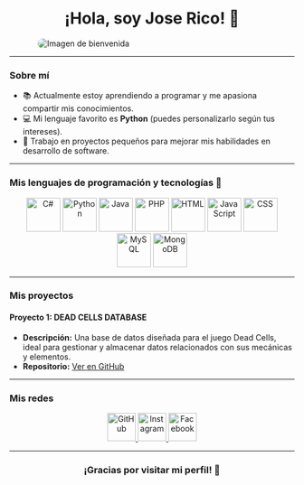 <div align="center">
  <h1>¡Hola, soy Jose Rico! 👋</h1>
</div>

<img src="https://drive.google.com/uc?export=view&id=1BNHtR0kNUSSO3wqMbOQ486qmrZ-fpkJI" 
     alt="Imagen de bienvenida" 
     style="display: block; margin: 0 auto; border-radius: 15px; max-width: 80%;">

---

### Sobre mí

- 📚 Actualmente estoy aprendiendo a programar y me apasiona compartir mis conocimientos.
- 💻 Mi lenguaje favorito es **Python** (puedes personalizarlo según tus intereses).
- 🚀 Trabajo en proyectos pequeños para mejorar mis habilidades en desarrollo de software.

---

### Mis lenguajes de programación y tecnologías 🌟

<div align="center">
  <img src="https://cdn.jsdelivr.net/gh/devicons/devicon/icons/csharp/csharp-original.svg" alt="C#" title="C#" width="60" />
  <img src="https://cdn.jsdelivr.net/gh/devicons/devicon/icons/python/python-original.svg" alt="Python" title="Python" width="60" />
  <img src="https://cdn.jsdelivr.net/gh/devicons/devicon/icons/java/java-original.svg" alt="Java" title="Java" width="60" />
  <img src="https://cdn.jsdelivr.net/gh/devicons/devicon/icons/php/php-original.svg" alt="PHP" title="PHP" width="60" />
  <img src="https://cdn.jsdelivr.net/gh/devicons/devicon/icons/html5/html5-original.svg" alt="HTML" title="HTML" width="60" />
  <img src="https://cdn.jsdelivr.net/gh/devicons/devicon/icons/javascript/javascript-original.svg" alt="JavaScript" title="JavaScript" width="60" />
  <img src="https://cdn.jsdelivr.net/gh/devicons/devicon/icons/css3/css3-original.svg" alt="CSS" title="CSS" width="60" />
  <img src="https://cdn.jsdelivr.net/gh/devicons/devicon/icons/mysql/mysql-original.svg" alt="MySQL" title="MySQL" width="60" />
  <img src="https://cdn.jsdelivr.net/gh/devicons/devicon/icons/mongodb/mongodb-original.svg" alt="MongoDB" title="MongoDB" width="60" />
</div>

---

### Mis proyectos

#### Proyecto 1: DEAD CELLS DATABASE
- **Descripción:** Una base de datos diseñada para el juego Dead Cells, ideal para gestionar y almacenar datos relacionados con sus mecánicas y elementos.
- **Repositorio:** [Ver en GitHub](https://github.com/RMJGLUCKY27/DEAD_CELLS-DATABASE.git)

---

### Mis redes

<div align="center">
  <a href="https://github.com/RMJGLUCKY27" target="_blank">
    <img src="https://cdn.jsdelivr.net/gh/devicons/devicon/icons/github/github-original.svg" alt="GitHub" title="GitHub" width="50" />
  </a>
  <a href="https://www.instagram.com/richoflucky/profilecard/?igsh=MTh6ZmtxeDR1d2x3eA==" target="_blank">
    <img src="https://upload.wikimedia.org/wikipedia/commons/a/a5/Instagram_icon.png" alt="Instagram" title="Instagram" width="50" />
  </a>
  <a href="https://www.facebook.com/richoflucky?mibextid=ZbWKwL" target="_blank">
    <img src="https://cdn.jsdelivr.net/gh/devicons/devicon/icons/facebook/facebook-original.svg" alt="Facebook" title="Facebook" width="50" />
  </a>
</div>

---

<div align="center">
  <h3>¡Gracias por visitar mi perfil! 🌟</h3>
</div>
